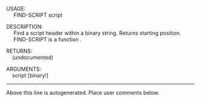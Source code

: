 USAGE:  
&nbsp;&nbsp;&nbsp;&nbsp;&nbsp;FIND-SCRIPT&nbsp;script&nbsp;  
  
DESCRIPTION:  
&nbsp;&nbsp;&nbsp;&nbsp;&nbsp;Find&nbsp;a&nbsp;script&nbsp;header&nbsp;within&nbsp;a&nbsp;binary&nbsp;string.&nbsp;Returns&nbsp;starting&nbsp;position.  
&nbsp;&nbsp;&nbsp;&nbsp;&nbsp;FIND-SCRIPT&nbsp;is&nbsp;a&nbsp;function&nbsp;.  
  
RETURNS:  
&nbsp;&nbsp;&nbsp;&nbsp;(undocumented)  
  
ARGUMENTS:  
&nbsp;&nbsp;&nbsp;&nbsp;script&nbsp;[binary!]  
___
Above this line is autogenerated. Place user comments below.
